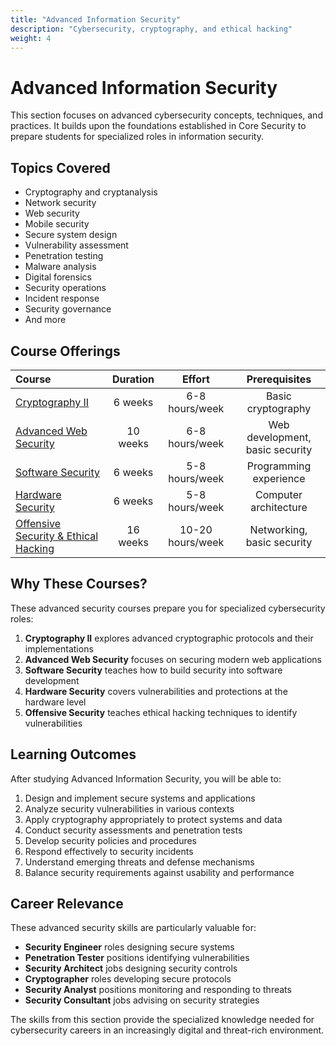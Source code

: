 ```yaml
---
title: "Advanced Information Security"
description: "Cybersecurity, cryptography, and ethical hacking"
weight: 4
---
```


# Advanced Information Security

This section focuses on advanced cybersecurity concepts, techniques, and practices. It builds upon the foundations established in Core Security to prepare students for specialized roles in information security.

## Topics Covered

- Cryptography and cryptanalysis
- Network security
- Web security
- Mobile security
- Secure system design
- Vulnerability assessment
- Penetration testing
- Malware analysis
- Digital forensics
- Security operations
- Incident response
- Security governance
- And more

## Course Offerings

| Course | Duration | Effort | Prerequisites |
| :--- | :---: | :---: | :---: |
| [Cryptography II](https://www.coursera.org/learn/crypto2) | 6 weeks | 6-8 hours/week | Basic cryptography |
| [Advanced Web Security](https://www.edx.org/learn/computer-security/stanford-university-advanced-topics-in-web-security) | 10 weeks | 6-8 hours/week | Web development, basic security |
| [Software Security](https://www.coursera.org/learn/software-security) | 6 weeks | 5-8 hours/week | Programming experience |
| [Hardware Security](https://www.coursera.org/learn/hardware-security) | 6 weeks | 5-8 hours/week | Computer architecture |
| [Offensive Security & Ethical Hacking](https://www.offensive-security.com/pwk-oscp/) | 16 weeks | 10-20 hours/week | Networking, basic security |

## Why These Courses?

These advanced security courses prepare you for specialized cybersecurity roles:

1. **Cryptography II** explores advanced cryptographic protocols and their implementations
2. **Advanced Web Security** focuses on securing modern web applications
3. **Software Security** teaches how to build security into software development
4. **Hardware Security** covers vulnerabilities and protections at the hardware level
5. **Offensive Security** teaches ethical hacking techniques to identify vulnerabilities

## Learning Outcomes

After studying Advanced Information Security, you will be able to:

1. Design and implement secure systems and applications
2. Analyze security vulnerabilities in various contexts
3. Apply cryptography appropriately to protect systems and data
4. Conduct security assessments and penetration tests
5. Develop security policies and procedures
6. Respond effectively to security incidents
7. Understand emerging threats and defense mechanisms
8. Balance security requirements against usability and performance

## Career Relevance

These advanced security skills are particularly valuable for:

- **Security Engineer** roles designing secure systems
- **Penetration Tester** positions identifying vulnerabilities
- **Security Architect** jobs designing security controls
- **Cryptographer** roles developing secure protocols
- **Security Analyst** positions monitoring and responding to threats
- **Security Consultant** jobs advising on security strategies

The skills from this section provide the specialized knowledge needed for cybersecurity careers in an increasingly digital and threat-rich environment. 